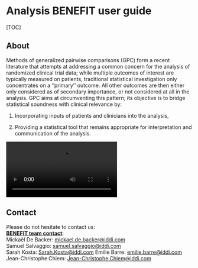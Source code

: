 # Analysis BENEFIT user guide

[TOC]

## About

Methods of generalized pairwise comparisons (GPC) form a recent literature that attempts at addressing a common concern for the analysis of randomized clinical trial data; while multiple outcomes of interest are typically measured on patients, traditional statistical investigation only concentrates on a ‘’primary’’ outcome. All other outcomes are then either only considered as of secondary importance, or not considered at all in the analysis.
GPC aims at circumventing this pattern; its objective is to bridge statistical soundness with clinical relevance by:

1. Incorporating inputs of patients and clinicians into the analysis,

2. Providing a statistical tool that remains appropriate for interpretation and communication of the analysis.


![type:video](videos/GPC_intro.mp4)


## Contact

Please do not hesitate to contact us:  
<u>**BENEFIT team contact**</u>:  
Mickaël De Backer: mickael.de.backer@iddi.com  
Samuel Salvaggio: samuel.salvaggio@iddi.com  
Sarah Kosta: Sarah.Kosta@iddi.com 
Emilie Barre: emilie.barre@iddi.com  
Jean-Christophe.Chiem: Jean-Christophe.Chiem@iddi.com 